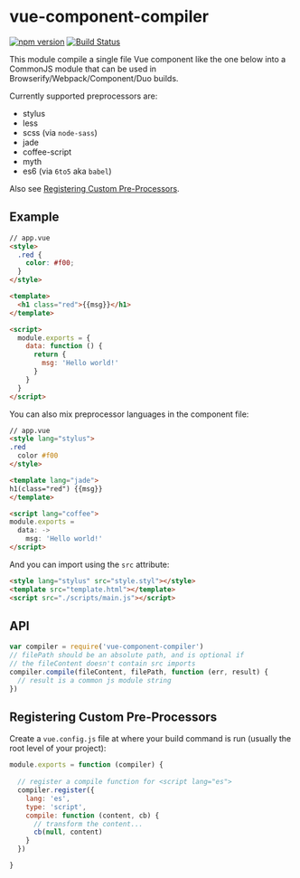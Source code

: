 # vue-component-compiler

[![npm version](https://badge.fury.io/js/vue-component-compiler.svg)](http://badge.fury.io/js/vue-component-compiler) [![Build Status](https://travis-ci.org/vuejs/vue-component-compiler.svg?branch=master)](https://travis-ci.org/vuejs/vue-component-compiler)

This module compile a single file Vue component like the one below into a CommonJS module that can be used in Browserify/Webpack/Component/Duo builds.

Currently supported preprocessors are:

- stylus
- less
- scss (via `node-sass`)
- jade
- coffee-script
- myth
- es6 (via `6to5` aka `babel`)

Also see [Registering Custom Pre-Processors](#user-content-registering-custom-pre-processors).

## Example

``` html
// app.vue
<style>
  .red {
    color: #f00;
  }
</style>

<template>
  <h1 class="red">{{msg}}</h1>
</template>

<script>
  module.exports = {
    data: function () {
      return {
        msg: 'Hello world!'
      }
    }
  }
</script>
```

You can also mix preprocessor languages in the component file:

``` html
// app.vue
<style lang="stylus">
.red
  color #f00
</style>

<template lang="jade">
h1(class="red") {{msg}}
</template>

<script lang="coffee">
module.exports =
  data: ->
    msg: 'Hello world!'
</script>
```

And you can import using the `src` attribute:

``` html
<style lang="stylus" src="style.styl"></style>
<template src="template.html"></template>
<script src="./scripts/main.js"></script>
```

## API

``` js
var compiler = require('vue-component-compiler')
// filePath should be an absolute path, and is optional if
// the fileContent doesn't contain src imports
compiler.compile(fileContent, filePath, function (err, result) {
  // result is a common js module string
})
```

## Registering Custom Pre-Processors

Create a `vue.config.js` file at where your build command is run (usually the root level of your project):

``` js
module.exports = function (compiler) {
  
  // register a compile function for <script lang="es">
  compiler.register({
    lang: 'es',
    type: 'script',
    compile: function (content, cb) {
      // transform the content...
      cb(null, content)
    }
  })

}
```